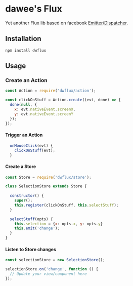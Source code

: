 # dawee's Flux

Yet another Flux lib based on facebook [Emitter](https://github.com/facebook/emitter)/[Dispatcher](https://github.com/facebook/flux).


## Installation

```
npm install dwflux
```

## Usage

### Create an Action

```js
const Action = require('dwflux/action');

const clickOnStuff = Action.create((evt, done) => {
  done(null, {
    x: evt.nativeEvent.screenX,
    y: evt.nativeEvent.screenY
  });
});
```

#### Trigger an Action

```js
  onMouseClick(evt) {
    clickOnStuff(evt);
  }
```

#### Create a Store

```js
const Store = require('dwflux/store');

class SelectionStore extends Store {
  
  constructor() {
    super();
    this.register(clickOnStuff, this.selectStuff);
  }

  selectStuff(opts) {
    this.selection = {x: opts.x, y: opts.y}
    this.emit('change');
  }
}
```

#### Listen to Store changes


```js
const selectionStore = new SelectionStore();

selectionStore.on('change', function () {
  // Update your view/component here
});
```

